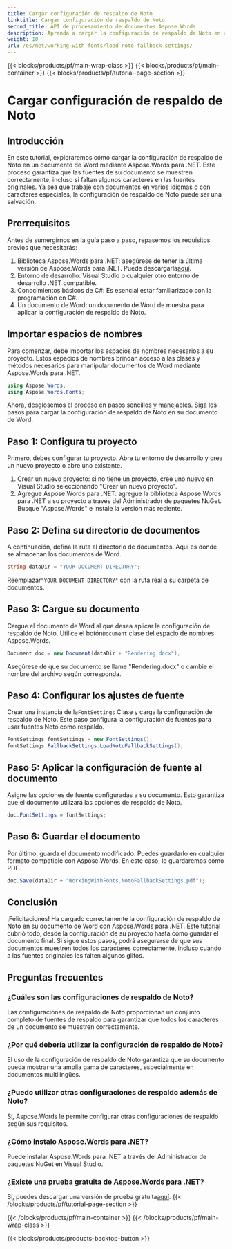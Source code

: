 ```yaml
---
title: Cargar configuración de respaldo de Noto
linktitle: Cargar configuración de respaldo de Noto
second_title: API de procesamiento de documentos Aspose.Words
description: Aprenda a cargar la configuración de respaldo de Noto en un documento de Word con Aspose.Words para .NET. Siga nuestra guía paso a paso para asegurarse de que todos los caracteres se muestren correctamente.
weight: 10
url: /es/net/working-with-fonts/load-noto-fallback-settings/
---
```


{{< blocks/products/pf/main-wrap-class >}}
{{< blocks/products/pf/main-container >}}
{{< blocks/products/pf/tutorial-page-section >}}

# Cargar configuración de respaldo de Noto

## Introducción

En este tutorial, exploraremos cómo cargar la configuración de respaldo de Noto en un documento de Word mediante Aspose.Words para .NET. Este proceso garantiza que las fuentes de su documento se muestren correctamente, incluso si faltan algunos caracteres en las fuentes originales. Ya sea que trabaje con documentos en varios idiomas o con caracteres especiales, la configuración de respaldo de Noto puede ser una salvación.

## Prerrequisitos

Antes de sumergirnos en la guía paso a paso, repasemos los requisitos previos que necesitarás:

1.  Biblioteca Aspose.Words para .NET: asegúrese de tener la última versión de Aspose.Words para .NET. Puede descargarla[aquí](https://releases.aspose.com/words/net/).
2. Entorno de desarrollo: Visual Studio o cualquier otro entorno de desarrollo .NET compatible.
3. Conocimientos básicos de C#: Es esencial estar familiarizado con la programación en C#.
4. Un documento de Word: un documento de Word de muestra para aplicar la configuración de respaldo de Noto.

## Importar espacios de nombres

Para comenzar, debe importar los espacios de nombres necesarios a su proyecto. Estos espacios de nombres brindan acceso a las clases y métodos necesarios para manipular documentos de Word mediante Aspose.Words para .NET.

```csharp
using Aspose.Words;
using Aspose.Words.Fonts;
```

Ahora, desglosemos el proceso en pasos sencillos y manejables. Siga los pasos para cargar la configuración de respaldo de Noto en su documento de Word.

## Paso 1: Configura tu proyecto

Primero, debes configurar tu proyecto. Abre tu entorno de desarrollo y crea un nuevo proyecto o abre uno existente.

1. Crear un nuevo proyecto: si no tiene un proyecto, cree uno nuevo en Visual Studio seleccionando "Crear un nuevo proyecto".
2. Agregue Aspose.Words para .NET: agregue la biblioteca Aspose.Words para .NET a su proyecto a través del Administrador de paquetes NuGet. Busque "Aspose.Words" e instale la versión más reciente.

## Paso 2: Defina su directorio de documentos

A continuación, defina la ruta al directorio de documentos. Aquí es donde se almacenan los documentos de Word.

```csharp
string dataDir = "YOUR DOCUMENT DIRECTORY";
```

 Reemplazar`"YOUR DOCUMENT DIRECTORY"` con la ruta real a su carpeta de documentos.

## Paso 3: Cargue su documento

Cargue el documento de Word al que desea aplicar la configuración de respaldo de Noto. Utilice el botón`Document` clase del espacio de nombres Aspose.Words.

```csharp
Document doc = new Document(dataDir + "Rendering.docx");
```

Asegúrese de que su documento se llame "Rendering.docx" o cambie el nombre del archivo según corresponda.

## Paso 4: Configurar los ajustes de fuente

 Crear una instancia de la`FontSettings` Clase y carga la configuración de respaldo de Noto. Este paso configura la configuración de fuentes para usar fuentes Noto como respaldo.

```csharp
FontSettings fontSettings = new FontSettings();
fontSettings.FallbackSettings.LoadNotoFallbackSettings();
```

## Paso 5: Aplicar la configuración de fuente al documento

Asigne las opciones de fuente configuradas a su documento. Esto garantiza que el documento utilizará las opciones de respaldo de Noto.

```csharp
doc.FontSettings = fontSettings;
```

## Paso 6: Guardar el documento

Por último, guarda el documento modificado. Puedes guardarlo en cualquier formato compatible con Aspose.Words. En este caso, lo guardaremos como PDF.

```csharp
doc.Save(dataDir + "WorkingWithFonts.NotoFallbackSettings.pdf");
```

## Conclusión

¡Felicitaciones! Ha cargado correctamente la configuración de respaldo de Noto en su documento de Word con Aspose.Words para .NET. Este tutorial cubrió todo, desde la configuración de su proyecto hasta cómo guardar el documento final. Si sigue estos pasos, podrá asegurarse de que sus documentos muestren todos los caracteres correctamente, incluso cuando a las fuentes originales les falten algunos glifos.

## Preguntas frecuentes

### ¿Cuáles son las configuraciones de respaldo de Noto?
Las configuraciones de respaldo de Noto proporcionan un conjunto completo de fuentes de respaldo para garantizar que todos los caracteres de un documento se muestren correctamente.

### ¿Por qué debería utilizar la configuración de respaldo de Noto?
El uso de la configuración de respaldo de Noto garantiza que su documento pueda mostrar una amplia gama de caracteres, especialmente en documentos multilingües.

### ¿Puedo utilizar otras configuraciones de respaldo además de Noto?
Sí, Aspose.Words le permite configurar otras configuraciones de respaldo según sus requisitos.

### ¿Cómo instalo Aspose.Words para .NET?
Puede instalar Aspose.Words para .NET a través del Administrador de paquetes NuGet en Visual Studio.

### ¿Existe una prueba gratuita de Aspose.Words para .NET?
 Sí, puedes descargar una versión de prueba gratuita[aquí](https://releases.aspose.com/).
{{< /blocks/products/pf/tutorial-page-section >}}

{{< /blocks/products/pf/main-container >}}
{{< /blocks/products/pf/main-wrap-class >}}

{{< blocks/products/products-backtop-button >}}
